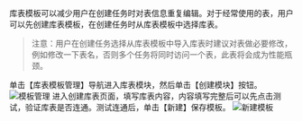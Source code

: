 库表模板可以减少用户在创建任务时对表信息重复编辑。对于经常使用的表，用户可以先创建库表模板，在创建任务时从库表模板中选择库表。
> 注意：用户在创建任务选择从库表模板中导入库表时建议对表做必要修改，例如修改一下表名，否则多个任务将同时访问一个表，此表将会成为性能瓶颈。

单击【库表模板管理】导航进入库表模块，然后单击【创建模块】按钮。
![模板管理](http://imgcache.tce.fsphere.cn/static/mc.qcloudimg.com/static/img/89b9492a55a5f50861b5488164909a3c/image.png)
进入创建库表页面，填写库表内容，内容填写完整后可以先点击测试，验证库表是否连通。测试连通后，单击【新建】保存模板。
![新建模板](http://imgcache.tce.fsphere.cn/static/mc.qcloudimg.com/static/img/cba206bb4a97f0f505c3542a0aef322f/image.png)
